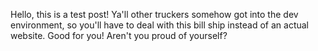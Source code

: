 ---
---

Hello, this is a test post! Ya'll other truckers somehow got into the dev environment, so you'll have to deal with this bill ship instead of an actual website. Good for you! Aren't you proud of yourself?
